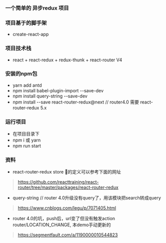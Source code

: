 ### 一个简单的 异步redux 项目

### 项目基于的脚手架
* create-react-app

### 项目技术栈
* react + react-redux + redux-thunk + react-router V4

### 安装的npm包 
* yarn add antd
* npm install babel-plugin-import --save-dev
* npm install query-string --save-dev 
* npm install --save react-router-redux@next  // router4.0 需要 react-router-redux 5.x

### 运行项目
* 在项目目录下
* npm i 或 yarn
* npm run start

### 资料
* react-router-redux  store 的定义可以参考下面的网址
> https://github.com/reacttraining/react-router/tree/master/packages/react-router-redux
* query-string  // router 4.0升级没有query了，用该模块把search转成query
> https://www.cnblogs.com/legu/p/7071405.html
* router 4.0的坑，push后，url变了但没有触发action router/LOCATION_CHANGE, 本demo手动更新的
> https://segmentfault.com/a/1190000010544823
